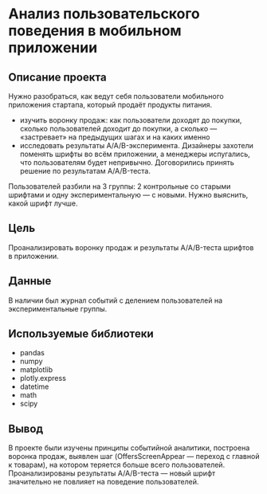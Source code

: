 # Анализ пользовательского поведения в мобильном приложении

## Описание проекта

Нужно разобраться, как ведут себя пользователи мобильного приложения стартапа, который продаёт продукты питания.
- изучить воронку продаж: как пользователи доходят до покупки, сколько пользователей доходит до покупки, а сколько — «застревает» на предыдущих шагах и на каких именно
- исследовать результаты A/A/B-эксперимента. Дизайнеры захотели поменять шрифты во всём приложении, а менеджеры испугались, что пользователям будет непривычно. Договорились принять решение по результатам A/A/B-теста.

Пользователей разбили на 3 группы: 2 контрольные со старыми шрифтами и одну экспериментальную — с новыми. Нужно выяснить, какой шрифт лучше.

## Цель

Проанализировать воронку продаж и результаты A/A/B-теста шрифтов в приложении.

## Данные

В наличии был журнал событий с делением пользователей на экспериментальные группы.

## Используемые библиотеки
- pandas
- numpy
- matplotlib
- plotly.express
- datetime
- math
- scipy

## Вывод

В проекте были изучены принципы событийной аналитики, построена воронка продаж, выявлен шаг (OffersScreenAppear — переход с главной к товарам), на котором теряется больше всего пользователей. Проанализированы результаты A/A/B-теста — новый шрифт значительно не повлияет на поведение пользователей.
